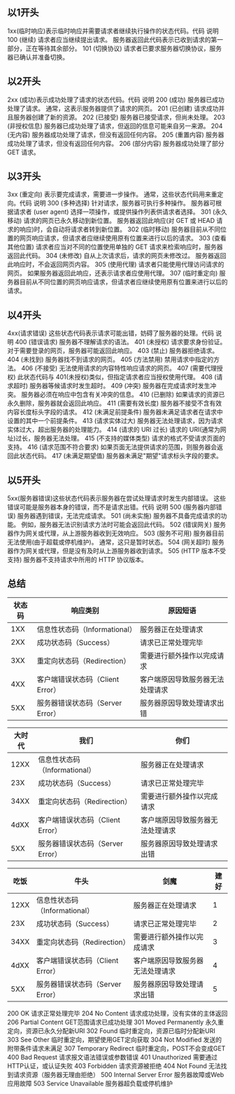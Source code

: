 ## 以1开头
1xx(临时响应)表示临时响应并需要请求者继续执行操作的状态代码。代码 说明
100 (继续) 请求者应当继续提出请求。 服务器返回此代码表示已收到请求的第一部分，正在等待其余部分。
101 (切换协议) 请求者已要求服务器切换协议，服务器已确认并准备切换。
## 以2开头
2xx (成功)表示成功处理了请求的状态代码。代码 说明
200 (成功) 服务器已成功处理了请求。 通常，这表示服务器提供了请求的网页。
201 (已创建) 请求成功并且服务器创建了新的资源。
202 (已接受) 服务器已接受请求，但尚未处理。
203 (非授权信息) 服务器已成功处理了请求，但返回的信息可能来自另一来源。
204 (无内容) 服务器成功处理了请求，但没有返回任何内容。
205 (重置内容) 服务器成功处理了请求，但没有返回任何内容。
206 (部分内容) 服务器成功处理了部分 GET 请求。
## 以3开头
3xx (重定向) 表示要完成请求，需要进一步操作。 通常，这些状态代码用来重定向。代码 说明
300 (多种选择) 针对请求，服务器可执行多种操作。 服务器可根据请求者 (user agent) 选择一项操作，或提供操作列表供请求者选择。
301 (永久移动) 请求的网页已永久移动到新位置。 服务器返回此响应(对 GET 或 HEAD 请求的响应)时，会自动将请求者转到新位置。
302 (临时移动) 服务器目前从不同位置的网页响应请求，但请求者应继续使用原有位置来进行以后的请求。
303 (查看其他位置) 请求者应当对不同的位置使用单独的 GET 请求来检索响应时，服务器返回此代码。
304 (未修改) 自从上次请求后，请求的网页未修改过。 服务器返回此响应时，不会返回网页内容。
305 (使用代理) 请求者只能使用代理访问请求的网页。 如果服务器返回此响应，还表示请求者应使用代理。
307 (临时重定向) 服务器目前从不同位置的网页响应请求，但请求者应继续使用原有位置来进行以后的请求。
##  以4开头
4xx(请求错误) 这些状态代码表示请求可能出错，妨碍了服务器的处理。代码 说明
400 (错误请求) 服务器不理解请求的语法。
401 (未授权) 请求要求身份验证。 对于需要登录的网页，服务器可能返回此响应。
403 (禁止) 服务器拒绝请求。
404 (未找到) 服务器找不到请求的网页。
405 (方法禁用) 禁用请求中指定的方法。
406 (不接受) 无法使用请求的内容特性响应请求的网页。
407 (需要代理授权) 此状态代码与 401(未授权)类似，但指定请求者应当授权使用代理。
408 (请求超时) 服务器等候请求时发生超时。
409 (冲突) 服务器在完成请求时发生冲突。 服务器必须在响应中包含有关冲突的信息。
410 (已删除) 如果请求的资源已永久删除，服务器就会返回此响应。
411 (需要有效长度) 服务器不接受不含有效内容长度标头字段的请求。
412 (未满足前提条件) 服务器未满足请求者在请求中设置的其中一个前提条件。
413 (请求实体过大) 服务器无法处理请求，因为请求实体过大，超出服务器的处理能力。
414 (请求的 URI 过长) 请求的 URI(通常为网址)过长，服务器无法处理。
415 (不支持的媒体类型) 请求的格式不受请求页面的支持。
416 (请求范围不符合要求) 如果页面无法提供请求的范围，则服务器会返回此状态代码。
417 (未满足期望值) 服务器未满足"期望"请求标头字段的要求。
## 以5开头
5xx(服务器错误)这些状态代码表示服务器在尝试处理请求时发生内部错误。 这些错误可能是服务器本身的错误，而不是请求出错。代码 说明
500 (服务器内部错误) 服务器遇到错误，无法完成请求。
501 (尚未实施) 服务器不具备完成请求的功能。 例如，服务器无法识别请求方法时可能会返回此代码。
502 (错误网关) 服务器作为网关或代理，从上游服务器收到无效响应。
503 (服务不可用) 服务器目前无法使用(由于超载或停机维护)。 通常，这只是暂时状态。
504 (网关超时) 服务器作为网关或代理，但是没有及时从上游服务器收到请求。
505 (HTTP 版本不受支持) 服务器不支持请求中所用的 HTTP 协议版本。

## 总结

状态码 | 响应类别 | 原因短语
-- | -- | --
1XX | 信息性状态码（Informational） | 服务器正在处理请求
2XX | 成功状态码（Success） | 请求已正常处理完毕
3XX | 重定向状态码（Redirection） | 需要进行额外操作以完成请求
4XX | 客户端错误状态码（Client Error） | 客户端原因导致服务器无法处理请求
5XX | 服务器错误状态码（Server Error） | 服务器原因导致处理请求出错


大时代 | 我们 | 你们
-- | -- | --
12XX | 信息性状态码（Informational） | 服务器正在处理请求
23X | 成功状态码（Success） | 请求已正常处理完毕
34XX | 重定向状态码（Redirection） | 需要进行额外操作以完成请求
4dXX | 客户端错误状态码（Client Error） | 客户端原因导致服务器无法处理请求
5XX | 服务器错误状态码（Server Error） | 服务器原因导致处理请求出错

吃饭 | 牛头 | 剑魔 | 建好
-- | -- | -- | --
12XX | 信息性状态码（Informational） | 服务器正在处理请求 | 1
23X | 成功状态码（Success） | 请求已正常处理完毕 | 2
34XX | 重定向状态码（Redirection） | 需要进行额外操作以完成请求 | 3
4dXX | 客户端错误状态码（Client Error） | 客户端原因导致服务器无法处理请求 | 4
5XX | 服务器错误状态码（Server Error） | 服务器原因导致处理请求出错 | 5


200 OK
请求正常处理完毕
204 No Content
请求成功处理，没有实体的主体返回
206 Partial Content
GET范围请求已成功处理
301 Moved Permanently
永久重定向，资源已永久分配新URI
302 Found
临时重定向，资源已临时分配新URI
303 See Other
临时重定向，期望使用GET定向获取
304 Not Modified
发送的附带条件请求未满足
307 Temporary Redirect
临时重定向，POST不会变成GET
400 Bad Request
请求报文语法错误或参数错误
401 Unauthorized
需要通过HTTP认证，或认证失败
403 Forbidden
请求资源被拒绝
404 Not Found
无法找到请求资源（服务器无理由拒绝）
500 Internal Server Error
服务器故障或Web应用故障
503 Service Unavailable
服务器超负载或停机维护